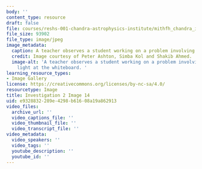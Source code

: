 ```yaml
---
body: ''
content_type: resource
draft: false
file: courses/reshs-001-chandra-astrophysics-institute/mithfh_chandra_inv2_inv2.jpg
file_size: 93902
file_type: image/jpeg
image_metadata:
  caption: A teacher observes a student working on a problem involving invisible light.
  credit: Image courtesy of Peter Ashton, Simba Kol and Shakib Ahmed.
  image-alt: 'A teacher observes a student working on a problem involving invisible
    light at the whiteboard. '
learning_resource_types:
- Image Gallery
license: https://creativecommons.org/licenses/by-nc-sa/4.0/
resourcetype: Image
title: Investigation 2 Image 14
uid: e9328832-289e-4298-b616-08a19a862913
video_files:
  archive_url: ''
  video_captions_file: ''
  video_thumbnail_file: ''
  video_transcript_file: ''
video_metadata:
  video_speakers: ''
  video_tags: ''
  youtube_description: ''
  youtube_id: ''
---
```

